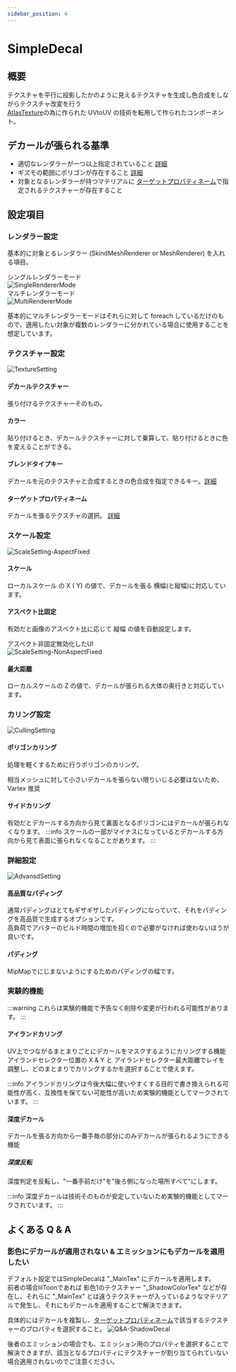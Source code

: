 ```yaml
---
sidebar_position: 4
---
```



# SimpleDecal

## 概要

テクスチャを平行に投影したかのように見えるテクスチャを生成し色合成をしながらテクスチャ改変を行う  
[AtlasTexture](/docs/Reference/AtlasTexture)の為に作られた UVtoUV の技術を転用して作られたコンポーネント。

## デカールが張られる基準

- 適切なレンダラーが一つ以上指定されていること [詳細](#レンダラー設定)
- ギズモの範囲にポリゴンが存在すること [詳細](#カリング設定)
- 対象となるレンダラーが持つマテリアルに [ターゲットプロパティネーム](#ターゲットプロパティネーム)で指定されるテクスチャーが存在すること

## 設定項目

### レンダラー設定

基本的に対象とるレンダラー (SkindMeshRenderer or MeshRenderer) を入れる項目。

シングルレンダラーモード  
![SingleRendererMode](../img/sd-SingleRendererMode.png)  
マルチレンダラーモード  
![MultiRendererMode](../img/sd-MultiRendererMode.png)  

基本的にマルチレンダラーモードはそれらに対して foreach しているだけのもので、適用したい対象が複数のレンダラーに分かれている場合に使用することを想定しています。

### テクスチャー設定

![TextureSetting](../img/sd-TextureSetting.png)

#### デカールテクスチャー

張り付けるテクスチャーそのもの。

#### カラー

貼り付けるとき、デカールテクスチャーに対して乗算して、貼り付けるときに色を変えることができる。

#### ブレンドタイプキー

デカールを元のテクスチャと合成するときの色合成を指定できるキー。[詳細](/docs/Reference/Common/BlendTypeKey)

#### ターゲットプロパティネーム

デカールを張るテクスチャの選択。 [詳細](/docs/Reference/Common/TargetPropertyName.md)

### スケール設定

![ScaleSetting-AspectFixed](../img/sd-ScaleSetting-AspectFixed.png)

#### スケール

ローカルスケール の X ( Y) の値で、デカールを張る 横幅(と縦幅)に対応しています。

#### アスペクト比固定

有効だと画像のアスペクト比に応じて 縦幅 の値を自動設定します。

アスペクト非固定無効化したUI  
![ScaleSetting-NonAspectFixed](../img/sd-ScaleSetting-NonAspectFixed.png)

#### 最大距離

ローカルスケールの Z の値で、デカールが張られる大体の奥行きと対応しています。

### カリング設定

![CullingSetting](../img/sd-CullingSetting.png)

#### ポリゴンカリング

処理を軽くするために行うポリゴンのカリング。

相当メッシュに対して小さいデカールを張らない限りいじる必要はないため、Vartex 推奨

#### サイドカリング

有効だとデカールする方向から見て裏面となるポリゴンにはデカールが張られなくなります。
:::info
スケールの一部がマイナスになっているとデカールする方向から見て表面に張られなくなることがあります。
:::

### 詳細設定

![AdvansdSetting](../img/sd-AdvansdSetting.png)

#### 高品質なパディング

通常パディングはとてもギザギザしたパディングになっていて、それをパディングを高品質で生成するオプションです。  
高負荷でアバターのビルド時間の増加を招くので必要がなければ使わないほうが良いです。

#### パディング

MipMapでにじまないようにするためのパディングの幅です。

### 実験的機能

:::warning
これらは実験的機能で予告なく削除や変更が行われる可能性があります。
:::

#### アイランドカリング

UV上でつながるまとまりごとにデカールをマスクするようにカリングする機能  
アイランドセレクター位置の X & Y と アイランドセレクター最大距離でレイを調整し、どのまとまりでカリングするかを選択することで使えます。

:::info
アイランドカリングは今後大幅に使いやすくする目的で書き換えられる可能性が高く、互換性を保てない可能性が高いため実験的機能としてマークされています。
:::

#### 深度デカール

デカールを張る方向から一番手毎の部分にのみデカールが張られるようにできる機能

##### 深度反転

深度判定を反転し、"一番手前だけ"を"後ろ側になった場所すべて"にします。

:::info
深度デカールは技術そのものが安定していないため実験的機能としてマークされています。
:::

## よくある Q & A

### 影色にデカールが適用されない & エミッションにもデカールを適用したい

デフォルト設定ではSimpleDecalは "_MainTex" にデカールを適用します。  
前者の場合lilToonであれば 影色1のテクスチャー "_ShadowColorTex" などが存在し、それらに "_MainTex" とは違うテクスチャーが入っているようなマテリアルで発生し、それにもデカールを適用することで解決できます。

具体的にはデカールを複製し、[ターゲットプロパティネーム](/docs/Reference/Common/TargetPropertyName.md)で該当するテクスチャーのプロパティを選択すること。
![Q&A-ShadowDecal](../img/sd-Q&A-ShadowDecal.png)

後者のエミッションの場合でも、エミッション用のプロパティを選択することで解決できますが、該当となるプロパティにテクスチャーが割り当てられていない場合適用されないのでご注意ください。
